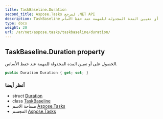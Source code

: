 ```yaml
---
title: TaskBaseline.Duration
second_title: Aspose.Tasks لمرجع .NET API
description: TaskBaseline ملكية. الحصول على أو تعيين المدة المجدولة للمهمة عند حفظ الأساس.
type: docs
weight: 20
url: /ar/net/aspose.tasks/taskbaseline/duration/
---
```

## TaskBaseline.Duration property

الحصول على أو تعيين المدة المجدولة للمهمة عند حفظ الأساس.

```csharp
public Duration Duration { get; set; }
```

### أنظر أيضا

* struct [Duration](../../duration/)
* class [TaskBaseline](../)
* مساحة الاسم [Aspose.Tasks](../../taskbaseline/)
* المجسم [Aspose.Tasks](../../../)


